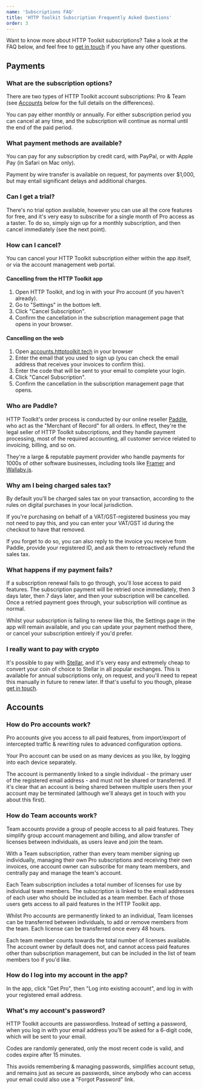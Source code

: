 ```yaml
---
name: 'Subscriptions FAQ'
title: 'HTTP Toolkit Subscription Frequently Asked Questions'
order: 3
---
```


Want to know more about HTTP Toolkit subscriptions? Take a look at the FAQ below, and feel free to [get in touch](/contact/) if you have any other questions.

## Payments

### What are the subscription options?

There are two types of HTTP Toolkit account subscriptions: Pro & Team (see [Accounts](#accounts) below for the full details on the differences).

You can pay either monthly or annually. For either subscription period you can cancel at any time, and the subscription will continue as normal until the end of the paid period.

### What payment methods are available?

You can pay for any subscription by credit card, with PayPal, or with Apple Pay (in Safari on Mac only).

Payment by wire transfer is available on request, for payments over $1,000, but may entail significant delays and additional charges.

### Can I get a trial?

There's no trial option available, however you can use all the core features for free, and it's very easy to subscribe for a single month of Pro access as a taster. To do so, simply sign up for a monthly subscription, and then cancel immediately (see the next point).

### How can I cancel?

You can cancel your HTTP Toolkit subscription either within the app itself, or via the account management web portal.

#### Cancelling from the HTTP Toolkit app

1. Open HTTP Toolkit, and log in with your Pro account (if you haven't already).
2. Go to "Settings" in the bottom left.
3. Click "Cancel Subscription".
4. Confirm the cancellation in the subscription management page that opens in your browser.

#### Cancelling on the web

1. Open [accounts.httptoolkit.tech](https://accounts.httptoolkit.tech) in your browser
2. Enter the email that you used to sign up (you can check the email address that receives your invoices to confirm this).
3. Enter the code that will be sent to your email to complete your login.
4. Click "Cancel Subscription".
5. Confirm the cancellation in the subscription management page that opens.

### Who are Paddle?

HTTP Toolkit's order process is conducted by our online reseller <a href="http://paddle.com">Paddle</a>, who act as the "Merchant of Record" for all orders. In effect, they're the legal seller of HTTP Toolkit subscriptions, and they handle payment processing, most of the required accounting, all customer service related to invoicing, billing, and so on.

They're a large & reputable payment provider who handle payments for 1000s of other software businesses, including tools like [Framer](https://www.framer.com/) and [Wallaby.js](https://wallabyjs.com/).

### Why am I being charged sales tax?

By default you'll be charged sales tax on your transaction, according to the rules on digital purchases in your local jurisdiction.

If you're purchasing on behalf of a VAT/GST-registered business you may not need to pay this, and you can enter your VAT/GST id during the checkout to have that removed.

If you forget to do so, you can also reply to the invoice you receive from Paddle, provide your registered ID, and ask them to retroactively refund the sales tax.

### What happens if my payment fails?

If a subscription renewal fails to go through, you'll lose access to paid features. The subscription payment will be retried once immediately, then 3 days later, then 7 days later, and then your subscription will be cancelled. Once a retried payment goes through, your subscription will continue as normal.

Whilst your subscription is failing to renew like this, the Settings page in the app will remain available, and you can update your payment method there, or cancel your subscription entirely if you'd prefer.

### I really want to pay with crypto

It's possible to pay with [Stellar](https://www.stellar.org/), and it's very easy and extremely cheap to convert your coin of choice to Stellar in all popular exchanges. This is available for annual subscriptions only, on request, and you'll need to repeat this manually in future to renew later. If that's useful to you though, please [get in touch](/contact).

## Accounts

### How do Pro accounts work?

Pro accounts give you access to all paid features, from import/export of intercepted traffic & rewriting rules to advanced configuration options.

Your Pro account can be used on as many devices as you like, by logging into each device separately.

The account is permanently linked to a single individual - the primary user of the registered email address - and must not be shared or transferred. If it's clear that an account is being shared between multiple users then your account may be terminated (although we'll always get in touch with you about this first).

### How do Team accounts work?

Team accounts provide a group of people access to all paid features. They simplify group account management and billing, and allow transfer of licenses between individuals, as users leave and join the team.

With a Team subscription, rather than every team member signing up individually, managing their own Pro subscriptions and receiving their own invoices, one account owner can subscribe for many team members, and centrally pay and manage the team's account.

Each Team subscription includes a total number of licenses for use by individual team members. The subscription is linked to the email addresses of each user who should be included as a team member. Each of those users gets access to all paid features in the HTTP Toolkit app.

Whilst Pro accounts are permanently linked to an individual, Team licenses can be transferred between individuals, to add or remove members from the team. Each license can be transferred once every 48 hours.

Each team member counts towards the total number of licenses available. The account owner by default does not, and cannot access paid features other than subscription management, but can be included in the list of team members too if you'd like.

### How do I log into my account in the app?

In the app, click "Get Pro", then "Log into existing account", and log in with your registered email address.

### What's my account's password?

HTTP Toolkit accounts are passwordless. Instead of setting a password, when you log in with your email address you'll be asked for a 6-digit code, which will be sent to your email.

Codes are randomly generated, only the most recent code is valid, and codes expire after 15 minutes.

This avoids remembering & managing passwords, simplifies account setup, and remains just as secure as passwords, since anybody who can access your email could also use a "Forgot Password" link.